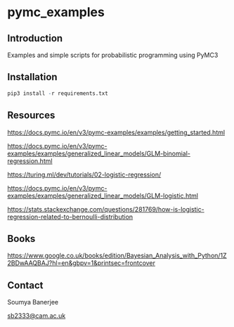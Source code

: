 # pymc_examples

## Introduction

Examples and simple scripts for probabilistic programming using PyMC3


## Installation

```r
pip3 install -r requirements.txt
```

## Resources

https://docs.pymc.io/en/v3/pymc-examples/examples/getting_started.html

https://docs.pymc.io/en/v3/pymc-examples/examples/generalized_linear_models/GLM-binomial-regression.html

https://turing.ml/dev/tutorials/02-logistic-regression/

https://docs.pymc.io/en/v3/pymc-examples/examples/generalized_linear_models/GLM-logistic.html

https://stats.stackexchange.com/questions/281769/how-is-logistic-regression-related-to-bernoulli-distribution

## Books

https://www.google.co.uk/books/edition/Bayesian_Analysis_with_Python/1Z2BDwAAQBAJ?hl=en&gbpv=1&printsec=frontcover

## Contact

Soumya Banerjee

sb2333@cam.ac.uk

